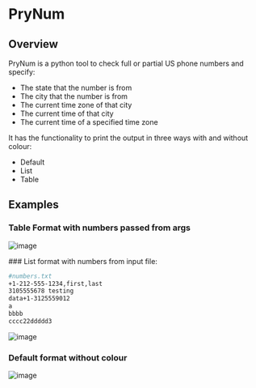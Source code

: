 # PryNum
## Overview
PryNum is a python tool to check full or partial US phone numbers and specify:
- The state that the number is from
- The city that the number is from
- The current time zone of that city
- The current time of that city
- The current time of a specified time zone

It has the functionality to print the output in three ways with and without colour:
- Default
- List
- Table

## Examples
### Table Format with numbers passed from args
![image](https://github.com/user-attachments/assets/9214ee0b-c0b3-43e7-86ea-5c97d058e629)

### List format with numbers from input file:
``` bash
#numbers.txt
+1-212-555-1234,first,last
3105555678 testing
data+1-3125559012
a
bbbb
cccc22ddddd3
```
![image](https://github.com/user-attachments/assets/96580f59-2656-41fd-ae28-8eb2e831f13b)

### Default format without colour
![image](https://github.com/user-attachments/assets/6d47c166-0b21-4887-9858-641234d57273)
